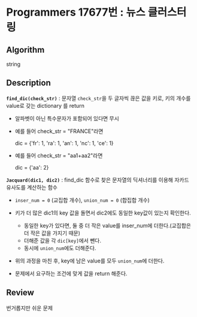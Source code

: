 # Programmers 17677번 : 뉴스 클러스터링

## Algorithm

string

## Description

**`find_dic(check_str)`** : 문자열 `check_str`을 두 글자씩 끊은 값을 키로, 키의 개수를 value로 갖는 dictionary 를 return
+ 알파벳이 아닌 특수문자가 포함되어 있다면 무시
+ 예를 들어 check_str = "FRANCE"라면
    
    dic = {'fr': 1, 'ra': 1, 'an': 1, 'nc': 1, 'ce': 1}
+ 예를 들어 check_str = "aa1+aa2"라면

    dic = {'aa': 2} 

**`Jacquard(dic1, dic2)`** : find_dic 함수로 찾은 문자열의 딕셔너리를 이용해 자카드 유사도를 계산하는 함수

+ `inser_num = 0` (교집합 개수), `union_num = 0` (합집합 개수)
+ 키가 더 많은 dic1의 key 값을 돌면서 dic2에도 동일한 key값이 있는지 확인한다.
    + 동일한 key가 있다면, 둘 중 더 작은 value를 inser_num에 더한다.(교집합은 더 작은 값을 가지기 때문)
    + 더해준 값을 각 `dic[key]`에서 뺀다.
    + 동시에 `union_num`에도 더해준다.
+ 위의 과정을 마친 후, key에 남은 value를 모두 `union_num`에 더한다.

+ 문제에서 요구하는 조건에 맞게 값을 return 해준다.

## Review

번거롭지만 쉬운 문제

